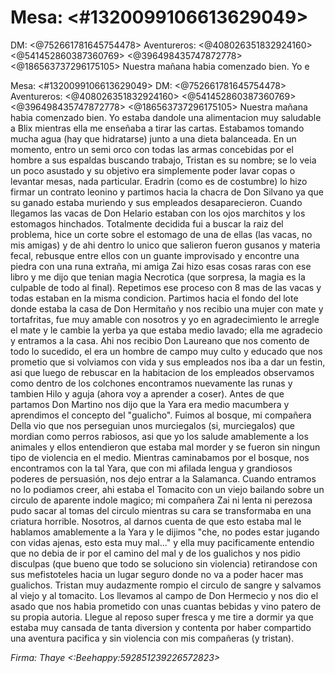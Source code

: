 # Mesa: <#1320099106613629049> 
DM: <@752661781645754478> 
Aventureros: <@408026351832924160> <@541452860387360769> <@396498435747872778> <@186563737296175105> 
Nuestra mañana habia comenzado bien. Yo e

Mesa: <#1320099106613629049> 
DM: <@752661781645754478> 
Aventureros: <@408026351832924160> <@541452860387360769> <@396498435747872778> <@186563737296175105> 
Nuestra mañana habia comenzado bien. Yo estaba dandole una alimentacion muy saludable a Blix mientras ella me enseñaba a tirar las cartas. Estabamos tomando mucha agua (hay que hidratarse) junto a una dieta balanceada. En un momento, entro un semi orco con todas las armas concebidas por el hombre a sus espaldas buscando trabajo, Tristan es su nombre; se lo veia un poco asustado y su objetivo era simplemente poder lavar copas o levantar mesas, nada particular. Eradrin (como es de costumbre) lo hizo firmar un contrato leonino y partimos hacia la chacra de Don Silvano ya que su ganado estaba muriendo y sus empleados desaparecieron. 
Cuando llegamos las vacas de Don Helario estaban con los ojos marchitos y los estomagos hinchados. Totalmente decidida fui a buscar la raiz del problema, hice un corte sobre el estomago de una de ellas (las vacas, no mis amigas) y de ahi dentro lo unico que salieron fueron gusanos y materia fecal, rebusque entre ellos con un guante improvisado y encontre una piedra con una runa extraña, mi amiga Zai hizo esas cosas raras con ese libro y me dijo que tenian magia Necrotica (que sorpresa, la magia es la culpable de todo al final). Repetimos ese proceso con 8 mas de las vacas y todas estaban en la misma condicion.
Partimos hacia el fondo del lote donde estaba la casa de Don Hermitaño y nos recibio una mujer con mate y tortafritas, fue muy amable con nosotros y yo en agradecimiento le arregle el mate y le cambie la yerba ya que estaba medio lavado; ella me agradecio y entramos a la casa. Ahi nos recibio Don Laureano que nos comento de todo lo sucedido, el era un hombre de campo muy culto y educado que nos prometio que si volviamos con vida y sus empleados nos iba a dar un festin, asi que luego de rebuscar en la habitacion de los empleados observamos como dentro de los colchones encontramos nuevamente las runas y tambien Hilo y aguja (ahora voy a aprender a coser). Antes de que partamos Don Martino nos dijo que la Yara era medio macumbera y aprendimos el concepto del "gualicho".
Fuimos al bosque, mi compañera Della vio que nos perseguian unos murciegalos (si, murciegalos) que mordian como perros rabiosos, asi que yo los salude amablemente a los animales y ellos entendieron que estaba mal morder y se fueron sin ningun tipo de violencia en el medio.
Mientras caminabamos por el bosque, nos encontramos con la tal Yara, que con mi afilada lengua y grandiosos poderes de persuasión, nos dejo entrar a la Salamanca. Cuando entramos no lo podiamos creer, ahi estaba el Tomacito con un viejo bailando sobre un circulo de aparente indole magico; mi compañera Zai ni lenta ni perezosa pudo sacar al tomas del circulo mientras su cara se transformaba en una criatura horrible. Nosotros, al darnos cuenta de que esto estaba mal le hablamos amablemente a la Yara y le dijimos "che, no podes estar jugando con vidas ajenas, esto esta muy mal..." y ella muy pacificamente entendio que no debia de ir por el camino del mal y de los gualichos y nos pidio disculpas (que bueno que todo se soluciono sin violencia) retirandose con sus mefistoteles hacia un lugar seguro donde no va a poder hacer mas gualichos. Tristan muy audazmente rompio el circulo de sangre y salvamos al viejo y al tomacito. Los llevamos al campo de Don Hermecio y nos dio el asado que nos habia prometido con unas cuantas bebidas y vino patero de su propia autoria.
Llegue al reposo super fresca y me tire a dormir ya que estaba muy cansada de tanta diversion y contenta por haber compartido una aventura pacifica y sin violencia con mis compañeras (y tristan).

_Firma: Thaye <:Beehappy:592851239226572823>_

